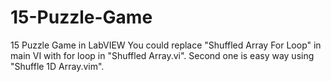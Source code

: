 # 15-Puzzle-Game
15 Puzzle Game in LabVIEW
You could replace "Shuffled Array For Loop" in main VI with for loop in "Shuffled Array.vi". Second one is easy way using "Shuffle 1D Array.vim".
